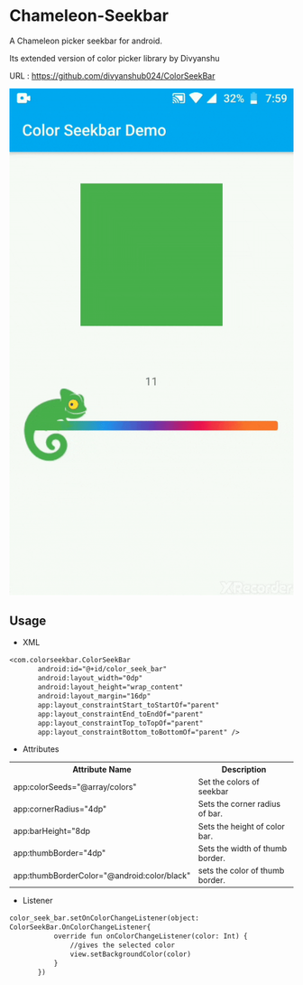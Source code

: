 # Chameleon-Seekbar
A Chameleon picker seekbar for android.

Its extended version of color picker library by Divyanshu

URL : https://github.com/divyanshub024/ColorSeekBar

<img src = "https://github.com/OmkarKadam01/Chameleon-Seekbar/blob/master/Art/seekbar.gif" />



## Usage

 - XML
 ```
 <com.colorseekbar.ColorSeekBar
        android:id="@+id/color_seek_bar"
        android:layout_width="0dp"
        android:layout_height="wrap_content"
        android:layout_margin="16dp"
        app:layout_constraintStart_toStartOf="parent"
        app:layout_constraintEnd_toEndOf="parent"
        app:layout_constraintTop_toTopOf="parent"
        app:layout_constraintBottom_toBottomOf="parent" />
```

- Attributes

<table>
 <th>Attribute Name</th>
 <th>Description</th>
 <tr>
    <td>app:colorSeeds="@array/colors"</td>
    <td>Set the colors of seekbar</td>
 </tr>
  <tr>
    <td>app:cornerRadius="4dp"</td>
    <td>Sets the corner radius of bar.</td>
 </tr> 
 <tr>
    <td>app:barHeight="8dp</td>
    <td>Sets the height of color bar.</td>
 </tr>
  <tr>
    <td>app:thumbBorder="4dp"</td>
    <td>Sets the width of thumb border.</td>
 </tr>
  <tr>
    <td>app:thumbBorderColor="@android:color/black"</td>
    <td>sets the color of thumb border.</td>
 </tr>
 </table>
 
 - Listener
 
 ```
 color_seek_bar.setOnColorChangeListener(object: ColorSeekBar.OnColorChangeListener{
            override fun onColorChangeListener(color: Int) {
                //gives the selected color
                view.setBackgroundColor(color)
            }
        })
```


